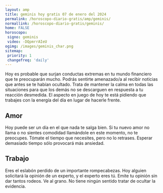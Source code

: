 ```yaml
---
layout: amp
title: geminis hoy gratis 07 de enero del 2024 
permalink: /horoscopo-diario-gratis/amp/geminis/
normallink: /horoscopo-diario-gratis/geminis/
home: FALSE
horoscopo:
 signo: geminis
 video: -DQpmrrAIeU
ogimg: /images/geminis_char.png
sitemap:
 priority: 1
 changefreq: 'daily'
---
```



Hoy es probable que surjan conductas extremas en tu mundo financiero que te preocuparán mucho. Podrás sentirte amenazado/a al recibir noticias que antes se te habían ocultado. Trata de mantener la calma en todas las situaciones para que los demás no se descarguen en respuesta a tu reacción desmedida. El aspecto en juego de hoy te está pidiendo que trabajes con la energía del día en lugar de hacerle frente.

## Amor

Hoy puede ser un día en el que nada te salga bien. Si tu nuevo amor no llama o no sientes comodidad llamándole en este momento, no te preocupes. Tómate el tiempo que necesites, pero no lo retrases. Esperar demasiado tiempo sólo provocará más ansiedad.

## Trabajo

Eres el eslabón perdido de un importante rompecabezas. Hoy alguien solicitará la opinión de un experto, y el experto eres tú. Emite tu opinión sin dar tantos rodeos. Ve al grano. No tiene ningún sentido tratar de ocultar la evidencia.